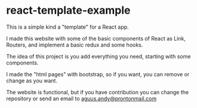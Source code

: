 # react-template-example

This is a simple kind a "template" for a React app.

I made this website with some of the basic components of React as Link, Routers, and implement a basic redux and some hooks.

The idea of this project is you add everything you need, starting with some components. 

I made the "html pages" with bootstrap, so if you want, you can remove or change as you want.

The website is functional, but if you have contribution you can change the repository or send an email to aguus.andy@prontonmail.com



